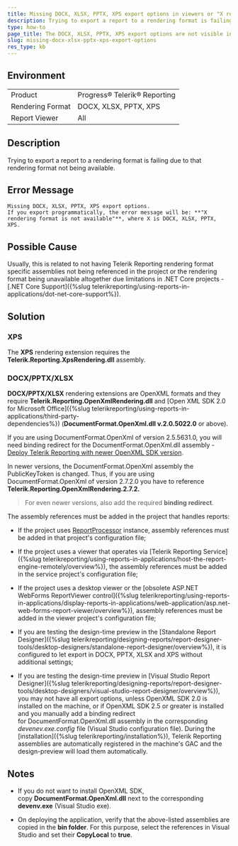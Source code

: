 ```yaml
---
title: Missing DOCX, XLSX, PPTX, XPS export options in viewers or "X rendering format is not available" error message
description: Trying to export a report to a rendering format is failing due to that rendering format not being available..
type: how-to
page_title: The DOCX, XLSX, PPTX, XPS export options are not visible in report viewers or "X rendering format is not available" error message
slug: missing-docx-xlsx-pptx-xps-export-options
res_type: kb
---
```


## Environment

<table>
    <tbody>
	    <tr>
	    	<td>Product</td>
	    	<td>Progress® Telerik® Reporting</td>
	    </tr>
      <tr>
	    	<td>Rendering Format</td>
	    	<td>DOCX, XLSX, PPTX, XPS</td>
	    </tr>
       <tr>
	    	<td>Report Viewer</td>
	    	<td>All</td>
	    </tr>
    </tbody>
</table>

## Description

Trying to export a report to a rendering format is failing due to that rendering format not being available.

## Error Message

```
Missing DOCX, XLSX, PPTX, XPS export options.  
If you export programmatically, the error message will be: **"X rendering format is not available"**, where X is DOCX, XLSX, PPTX, XPS.  
```

## Possible Cause

Usually, this is related to not having Telerik Reporting rendering format specific assemblies not being referenced in the project or the rendering format being unavailable altogether due limitations in .NET Core projects - [.NET Core Support]({%slug telerikreporting/using-reports-in-applications/dot-net-core-support%}).

## Solution

### XPS

  The **XPS** rendering extension requires the **Telerik.Reporting.XpsRendering.dll** assembly.   
  
### DOCX/PPTX/XLSX
 
  **DOCX/PPTX/XLSX** rendering extensions are OpenXML formats and they require **Telerik.Reporting.OpenXmlRendering.dll** and [Open XML SDK 2.0 for Microsoft Office]({%slug telerikreporting/using-reports-in-applications/third-party-dependencies%}) (**DocumentFormat.OpenXml.dll v.2.0.5022.0** or above).   
  
 If you are using DocumentFormat.OpenXml of version  2.5.5631.0, you will need binding redirect for the DocumentFormat.OpenXml.dll assembly - [Deploy Telerik Reporting with newer OpenXML SDK version](./deploy-telerik-reporting-with-newer-openxml-sdk-version).   
  
  In newer versions, the DocumentFormat.OpenXml assembly the PublicKeyToken is changed. Thus, if you are using DocumentFormat.OpenXml of version 2.7.2.0 you have to reference **Telerik.Reporting.OpenXmlRendering.2.7.2.** 
 
  > For even newer versions, also add the required **binding redirect**.  
  
  The assembly references must be added in the project that handles reports:

- If the project uses [ReportProcessor](/api/telerik.reporting.processing.reportprocessor) instance, assembly references must be added in that project's configuration file;

- If the project uses a viewer that operates via [Telerik Reporting Service]({%slug telerikreporting/using-reports-in-applications/host-the-report-engine-remotely/overview%}), the assembly references must be added in the service project's configuration file;

- If the project uses a desktop viewer or the [obsolete ASP.NET WebForms ReportViewer control]({%slug telerikreporting/using-reports-in-applications/display-reports-in-applications/web-application/asp.net-web-forms-report-viewer/overview%}), assembly references must be added in the viewer project's configuration file;

- If you are testing the design-time preview in the [Standalone Report Designer]({%slug telerikreporting/designing-reports/report-designer-tools/desktop-designers/standalone-report-designer/overview%}), it is configured to let export in DOCX, PPTX, XLSX and XPS without additional settings;

- If you are testing the design-time preview in [Visual Studio Report Designer]({%slug telerikreporting/designing-reports/report-designer-tools/desktop-designers/visual-studio-report-designer/overview%}), you may not have all export options, unless OpenXML SDK 2.0 is installed on the machine, or if OpenXML SDK 2.5 or greater is installed and you manually add a binding redirect for DocumentFormat.OpenXml.dll assembly in the corresponding *devenev.exe.config* file (Visual Studio configuration file). During the [installation]({%slug telerikreporting/installation%}), Telerik Reporting assemblies are automatically registered in the machine's GAC and the design-preview will load them automatically.  

## Notes

- If you do not want to install OpenXML SDK, copy **DocumentFormat.OpenXml.dll** next to the corresponding **devenv.exe** (Visual Studio exe).

- On deploying the application, verify that the above-listed assemblies are copied in the **bin folder**. For this purpose, select the references in Visual Studio and set their **CopyLocal** to **true**. 

